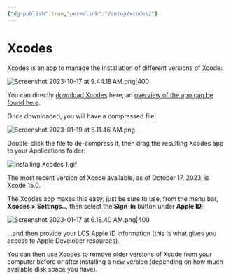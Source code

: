```yaml
---
{"dg-publish":true,"permalink":"/setup/xcodes/"}
---
```


# Xcodes

Xcodes is an app to manage the installation of different versions of Xcode:

![Screenshot 2023-10-17 at 9.44.18 AM.png|400](/img/user/Media/Screenshot%202023-10-17%20at%209.44.18%E2%80%AFAM.png)

You can directly [download Xcodes](https://github.com/XcodesOrg/xcodesapp/releases/latest.zip) here; an [overview of the app can be found here](https://www.xcodes.app).

Once downloaded, you will have a compressed file:

![Screenshot 2023-01-19 at 6.11.46 AM.png](/img/user/Media/Screenshot%202023-01-19%20at%206.11.46%20AM.png)

Double-click the file to de-compress it, then drag the resulting Xcodes app to your Applications folder:

![Installing Xcodes 1.gif](/img/user/Media/Installing%20Xcodes%201.gif)

The most recent version of Xcode available, as of October 17, 2023, is Xcode 15.0. 

The Xcodes app makes this easy; just be sure to use, from the menu bar, **Xcodes > Settings..**, then select the **Sign-in** button under **Apple ID**:

![Screenshot 2023-01-17 at 6.18.40 AM.png|400](/img/user/Media/Screenshot%202023-01-17%20at%206.18.40%20AM.png)

...and then provide your LCS Apple ID information (this is what gives you access to Apple Developer resources).
  
You can then use Xcodes to remove older versions of Xcode from your computer before or after installing a new version (depending on how much available disk space you have).